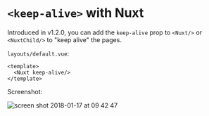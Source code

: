 # `<keep-alive>` with Nuxt

Introduced in v1.2.0, you can add the `keep-alive` prop to `<Nuxt/>` or `<NuxtChild/>` to "keep alive" the pages.

`layouts/default.vue`:

```vue
<template>
  <Nuxt keep-alive/>
</template>
```

Screenshot:

![screen shot 2018-01-17 at 09 42 47](https://user-images.githubusercontent.com/904724/35033642-b41ec51c-fb6b-11e7-87cf-5617ade32841.png)
